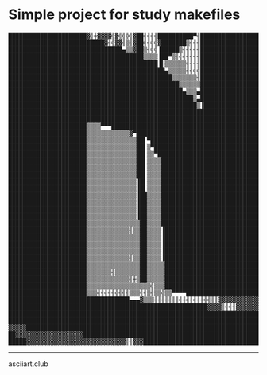 Simple project for study makefiles
==================================

    ██████████████████████▓╣╫▓▓▓▓╣▓╣╣╬╣▓██╢╢╢╢██████████▀╢██████████████████████████
    ███████████████████████████▓╢╣▓▓╢▒╢▓██╣╢╣╣▓███████▒╢╢╢██████████████████████████
    ████████████████████████████████▄▒▒▓██▒╢╣╣▐█████▒╢╢╢╢╢██████████████████████████
    ██████████████████████████████████████▒▒▒▒▐██▀▒╢╣╣╢╢╢╢██████████████████████████
    ██████████████████████████████████████████▐▌▒▒▒▒▒▒╣╢╢╢██████████████████████████
    ████████████████████████████████████████████▄▒▒▒▒▒╢╢╣╣██████████████████████████
    ██████████████████████████████████████████████▒▒▒▒▒▒▒╢██████████████████████████
    ████████████████████████████████████████████████▒▒▒▒▒▒██████████████████████████
    █████████████████████████████████████████████████▄▒▒▒▄██████████████████████████
    ████████████████████████████████████████████████████▒▄██████████████████████████
    █████████████████████████████████████████████████████▒▐█████████████████████████
    ████████████████████████████████████████████████████████████████████████████████
    ████████████████████████████████████████████████████████████████████████████████
    ██████████████████████▒▒▒▒▀▀▀███████████████████████████████████████████████████
    ██████████████████████▒▒▒▒▒▒▒▒▒▒▒▒▓▀████████████████████████████████████████████
    ██████████████████████▒▒▒▒▒▒▒▒▒▒▒▒▒▒██▌▀████████████████████████████████████████
    ██████████████████████▒▒▒▒▒▒▒▒▒▒▒▒▒▒██▌▒▀███████████████████████████████████████
    ██████████████████████▒▒▒▒▒▒▒▒▒▒▒▒▒▒██▌▒▒▀██████████████████████████████████████
    ██████████████████████▒▒▒▒▒▒▒▒▒▒▒▒▒▒██▌▒▒▒▒█████████████████████████████████████
    ██████████████████████▒▒▒▒▒▒▒▒▒▒▒▒▒▒██▌▒▒▒▒█████████████████████████████████████
    ██████████████████████▒▒▒▒▒▒▒▒▒▒▒▒▒▒██▌▒▒▒▒█████████████████████████████████████
    ██████████████████████▒▒▒▒▒▒▒▒▒▒▒▒▒▒▐█▌▒▒▒▒█████████████████████████████████████
    ██████████████████████▒▒▒▒▒▒▒▒▒▒▒▒▒▒▐█▌▒▒▒▒█████████████████████████████████████
    ██████████████████████▒▒▒▒▒▒▒▒▒▒▒▒▒▒▐██▒▒▒▒█████████████████████████████████████
    ██████████████████████▒▒▒▒▒▒▒▒▒▒▒▒▒▒▐██▒▒▒▒█████████████████████████████████████
    ██████████████████████▒▒▒▒▒▒▒▒▒▒▒▒▒▒▐██▒▒▒▒█████████████████████████████████████
    ██████████████████████▒▒▒▒▒▒▒▒▒▒▒▒▒▒▐██▒▒▒▒█████████████████████████████████████
    ██████████████████████▒▒▒▒▒▒▒▒▒▒▒▒▒▒▒██▒▒▒▒█████████████████████████████████████
    ██████████████████████▒▒▒▒▒▒▒▒▒▒▒▒╢▒▒██▒▒▒▒▐████████████████████████████████████
    ██████████████████████▒▒▒▒▒▒▒▒▒▒▒▒▒▒▒██▒▒▒▒▐████████████████████████████████████
    ██████████████████████▒▒▒▒▒▒▒▒▒▒▒▒▒▒▒██▒▒▒▒▐████████████████████████████████████
    ██████████████████████▒▒▒▒▒▒▒▒▒▒▒▒▒▒▒██▒▒▒▒▐████████████████████████████████████
    ██████████████████████▒▒▒▒▒▒▒▒▒▒▒▒╢▒▒██▒▒▒▒▐████████████████████████████████████
    ██████████████████████▒▒▒▒▒▒▒▒▒▒▒▒▒▒▒██▒▒▒▒▒████████████████████████████████████
    ██████████████████████▒▒▒▒▒▒▒╢▒▒▒▒▒▒▒██▒▒▒▒▒████████████████████████████████████
    ██████████████████████▒▒▒▒▒▒▒▒▒▒▒▒╢╫▒██▒▒▒▒▒████████████████████████████████████
    ██████████████████████▒▒▒▒▒▒▒▒▒▒▒▒▒▒▒▒▒▒╣▒▒▒████████████████████████████████████
    ██████████████████████▒▒▒╣╢╣╢╢╣╢╢╢▒▒▒╢╢▒╢▒▒╣▒▒▀▀▀▀██████████████████████████████
    ██████████████████████████████████▄▄▄▓▒▒▒╢╢╢╢╢╢╢╣╫╣╢╣╢╫╬╣╢╢▓▓▓▓▓▓▓▓▓▓▓▓▓████████
    ████████████████████████████████████████████████████████▓▓▓▓╢╣╣╢▓▓▓▓▓▓▓▓▓▓▓▓▓█▓▓
    ████████████████████████████████████████████████████████████████████████████████
    ████████████████████████████████████████████████████████████████████████████████
    ▓▓▓▓▓███████████████████████████████████████████████████████████████████████████
    ██▓▓▓▓▓▓▓▓▓▓▓▓▓▓▓▓▓▓▓███████████████████████████████████████████████████████████
    █████▓▓▓▓▓▓▓▓▓▓▓▓▓▓▓▓▓▓▓▓▓▓▓▓▓▓▓▓╣╢▓▓▓██████████████████████████████████████████
    
---
asciiart.club

